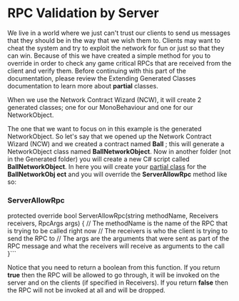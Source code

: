 # RPC Validation by Server

We live in a world where we just can't trust our clients to send us messages that they should be in the way that we wish them to. Clients may want to cheat the system and try to exploit the network for fun or just so that they can win. Because of this we have created a simple method for you to override in order to check any game critical RPCs that are received from the client and verify them. Before continuing with this part of the documentation, please review the Extending Generated Classes documentation to learn more about **partial** classes.

When we use the Network Contract Wizard (NCW), it will create 2 generated classes; one for our MonoBehaviour and one for our NetworkObject.

The one that we want to focus on in this example is the generated NetworkObject. So let's say that we opened up the Network Contract Wizard (NCW) and we created a contract named **Ball** ; this will generate a NetworkObject class named **BallNetworkObject**. Now in another folder (not in the Generated folder) you will create a new C# script called **BallNetworkObject**. In here you will create your [partial class](https://msdn.microsoft.com/en-us/library/wa80x488.aspx) for the **BallNetworkObj ect** and you will override the **ServerAllowRpc** method like so:

### ServerAllowRpc

protected override bool ServerAllowRpc(string methodName, Receivers receivers, RpcArgs args)
{
	// The methodName is the name of the RPC that is trying to be called right now
	// The receivers is who the client is trying to send the RPC to
	// The args are the arguments that were sent as part of the RPC message and what the receivers will receive as arguments to the call
}```

Notice that you need to return a boolean from this function. If you return **true** then the RPC will be allowed to go through, it will be invoked on the server and on the clients (if specified in Receivers). If you return **false** then the RPC will not be invoked at all and will be dropped.